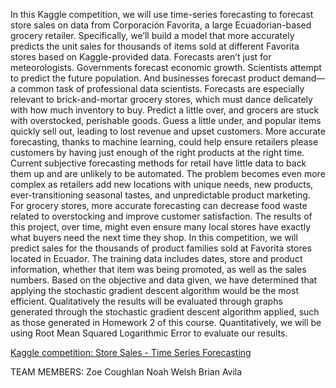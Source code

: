 In this Kaggle competition, we will use time-series forecasting to forecast store sales on data from Corporación Favorita, a large Ecuadorian-based grocery retailer. Specifically, we’ll build a model that more accurately predicts the unit sales for thousands of items sold at different Favorita stores based on Kaggle-provided data. Forecasts aren’t just for meteorologists. Governments forecast economic growth. Scientists attempt to predict the future population. And businesses forecast product demand—a common task of professional data scientists. Forecasts are especially relevant to brick-and-mortar grocery stores, which must dance delicately with how much inventory to buy. Predict a little over, and grocers are stuck with overstocked, perishable goods. Guess a little under, and popular items quickly sell out, leading to lost revenue and upset customers. More accurate forecasting, thanks to machine learning, could help ensure retailers please customers by having just enough of the right products at the right time. Current subjective forecasting methods for retail have little data to back them up and are unlikely to be automated. The problem becomes even more complex as retailers add new locations with unique needs, new products, ever-transitioning seasonal tastes, and unpredictable product marketing. For grocery stores, more accurate forecasting can decrease food waste related to overstocking and improve customer satisfaction. The results of this project, over time, might even ensure many local stores have exactly what buyers need the next time they shop. In this competition, we will predict sales for the thousands of product families sold at Favorita stores located in Ecuador. The training data includes dates, store and product information, whether that item was being promoted, as well as the sales numbers. Based on the objective and data given, we have determined that applying the stochastic gradient descent algorithm would be the most efficient. Qualitatively the results will be evaluated through graphs generated through the stochastic gradient descent algorithm applied, such as those generated in Homework 2 of this course. Quantitatively, we will be using Root Mean Squared Logarithmic Error to evaluate our results.

[Kaggle competition: Store Sales - Time Series Forecasting](https://www.kaggle.com/competitions/store-sales-time-series-forecasting)

TEAM MEMBERS:
Zoe Coughlan
Noah Welsh
Brian Avila
